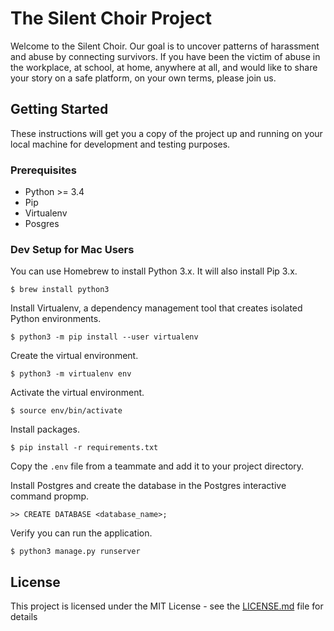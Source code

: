 # The Silent Choir Project

Welcome to the Silent Choir. Our goal is to uncover patterns of harassment and abuse by connecting survivors.
If you have been the victim of abuse in the workplace, at school, at home, anywhere at all, and would like to share your story on a safe platform, on your own terms, please join us.

## Getting Started

These instructions will get you a copy of the project up and running on your local machine for development and testing purposes.

### Prerequisites

* Python >= 3.4
* Pip
* Virtualenv
* Posgres


### Dev Setup for Mac Users

You can use Homebrew to install Python 3.x. It will also install Pip 3.x.

```
$ brew install python3
```

Install Virtualenv, a dependency management tool that creates isolated Python environments.

```
$ python3 -m pip install --user virtualenv
```

Create the virtual environment.

```
$ python3 -m virtualenv env
```

Activate the virtual environment.

```
$ source env/bin/activate
```

Install packages.

```
$ pip install -r requirements.txt
```

Copy the `.env` file from a teammate and add it to your project directory.

Install Postgres and create the database in the Postgres interactive command propmp.

```
>> CREATE DATABASE <database_name>;
```

Verify you can run the application.

```
$ python3 manage.py runserver
```


## License

This project is licensed under the MIT License - see the [LICENSE.md](LICENSE.md) file for details
